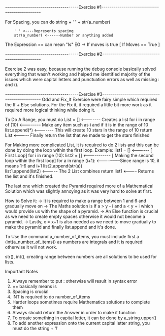 -------------------------------------Exercise #1-----------------------------------------------

For Spacing, you can do string + ' ' + str(a_number) 
        
        ' ' <----Represents spacing
        str(a_number) <------Number or anything added


The Expression == can mean "Is" EG -> If moves is true [ If Moves == True ]

-------------------------------------Exercise #2-----------------------------------------------

Exercise 2 was easy, because running the debug console basically solved everything that wasn't working and helped me identified majority of the issues which were capital letters and punctuation errors as well as missing : and ().


-------------------------------------Exercise #3-----------------------------------------------
Odd and Fix_It Exercise were fairy simple which required the If + Else solutions. For the Fix it, it required a little bit more work as it required more logical thinking while doing it.

To Do A Range, you must do 
List = [] <------- Creates a list
for i in range of (10) <-------- Make any item such as i and if it is in the range of 10
    list.append(*) <------- This will create 10 stars in the range of 10
return List <----- Finally return the list that we made to get the stars finished

For Making more complicated List, it is required to do 2 lists and this can be done by doing the loop within the first loop. 
    Example:
        list1 = []  <------ [ First Loop]
    for i in range (10):
        list2 = []  <----------- [ Making the second loop within the first loop]
        for a in range (i+1): <---------Since range is 10, it means 1-9 and i+1
            list2.append(str(a))              
        list1.append(list2) <----- The 2 List combines
    return list1 <---- Returns the list and it's finished.

The last one which created the Pyramid required more of a Mathematical Solution which was slightly annoying as it was very hard to solve at first.

How to Solve it:
 -> It is required to make a range between 1 and 6 and gradually move on
 -> The Maths solution is if a > y - i and a < y + i which would provide us with the shape of a pyramid.
 -> An Else function is crucial as we need to create empty spaces otherwise it would not become a pyramid. 
 -> Lastly, x = x+1 is also needed as we need to move gradually to make the pyramid and finally list.append and it's done.



To Use the command a_number_of_items, you must include first a (int(a_number_of_items)) as numbers are integrals and it is required otherwise it will not work.

str(), int(), creating range between numbers are all solutions to be used for lists.

Important Notes
 1. Always remember to put : otherwise will result in syntax error
 2. == basically means is 
 3. Spacing is crucial
 4. INT is required to do number_of_items
 5. Harder loops sometimes require Mathematics solutions to complete them
 6. Always should return the Answer in order to make it function
 7. To create something in capital letter, it can be done by a_string.upper()
 8. To add another expression onto the current capital letter string, you must do the string + '!'
